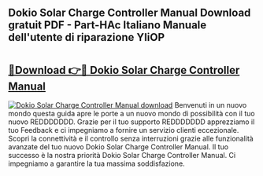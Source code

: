 ## Dokio Solar Charge Controller Manual Download gratuit PDF - Part-HAc Italiano Manuale dell'utente di riparazione YIiOP

# <h2><a href="http://dffkiq.blite.top/?on=Dokio+Solar+Charge+Controller+Manual">🔗Download 👉🔴 Dokio Solar Charge Controller Manual</a></h2>

[![Dokio Solar Charge Controller Manual download](https://i.imgur.com/lujVjoI.png)](http://dffkiq.blite.top/?on=Dokio+Solar+Charge+Controller+Manual)
Benvenuti in un nuovo mondo questa guida apre le porte a un nuovo mondo di possibilità con il tuo nuovo REDDDDDDD. Grazie per il tuo supporto REDDDDDDD apprezziamo il tuo Feedback e ci impegniamo a fornire un servizio clienti eccezionale. Scopri la connettività e il controllo senza interruzioni grazie alle funzionalità avanzate del tuo nuovo Dokio Solar Charge Controller Manual. Il tuo successo è la nostra priorità Dokio Solar Charge Controller Manual. Ci impegniamo a garantire la tua massima soddisfazione.
